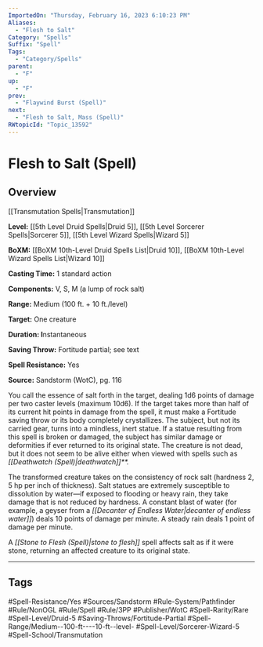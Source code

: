 ```yaml
---
ImportedOn: "Thursday, February 16, 2023 6:10:23 PM"
Aliases:
  - "Flesh to Salt"
Category: "Spells"
Suffix: "Spell"
Tags:
  - "Category/Spells"
parent:
  - "F"
up:
  - "F"
prev:
  - "Flaywind Burst (Spell)"
next:
  - "Flesh to Salt, Mass (Spell)"
RWtopicId: "Topic_13592"
---
```

# Flesh to Salt (Spell)
## Overview
[[Transmutation Spells|Transmutation]]

**Level:** [[5th Level Druid Spells|Druid 5]], [[5th Level Sorcerer Spells|Sorcerer 5]], [[5th Level Wizard Spells|Wizard 5]]

**BoXM:** [[BoXM 10th-Level Druid Spells List|Druid 10]], [[BoXM 10th-Level Wizard Spells List|Wizard 10]]

**Casting Time:** 1 standard action

**Components:** V, S, M (a lump of rock salt)

**Range:** Medium (100 ft. + 10 ft./level)

**Target:** One creature

**Duration: I**nstantaneous

**Saving Throw:** Fortitude partial; see text

**Spell Resistance:** Yes

**Source:** Sandstorm (WotC), pg. 116

You call the essence of salt forth in the target, dealing 1d6 points of damage per two caster levels (maximum 10d6). If the target takes more than half of its current hit points in damage from the spell, it must make a Fortitude saving throw or its body completely crystallizes. The subject, but not its carried gear, turns into a mindless, inert statue. If a statue resulting from this spell is broken or damaged, the subject has similar damage or deformities if ever returned to its original state. The creature is not dead, but it does not seem to be alive either when viewed with spells such as *[[Deathwatch (Spell)|deathwatch]]**.*

The transformed creature takes on the consistency of rock salt (hardness 2, 5 hp per inch of thickness). Salt statues are extremely susceptible to dissolution by water—if exposed to flooding or heavy rain, they take damage that is not reduced by hardness. A constant blast of water (for example, a geyser from a *[[Decanter of Endless Water|decanter of endless water]]*) deals 10 points of damage per minute. A steady rain deals 1 point of damage per minute.

A *[[Stone to Flesh (Spell)|stone to flesh]]* spell affects salt as if it were stone, returning an affected creature to its original state.


---
## Tags
#Spell-Resistance/Yes #Sources/Sandstorm #Rule-System/Pathfinder #Rule/NonOGL #Rule/Spell #Rule/3PP #Publisher/WotC #Spell-Rarity/Rare #Spell-Level/Druid-5 #Saving-Throws/Fortitude-Partial #Spell-Range/Medium--100-ft----10-ft--level- #Spell-Level/Sorcerer-Wizard-5 #Spell-School/Transmutation

